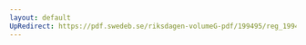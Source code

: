 ```yaml
---
layout: default
UpRedirect: https://pdf.swedeb.se/riksdagen-volumeG-pdf/199495/reg_199495_BoU/reg_199495_BoU_0001.pdf
---
```

